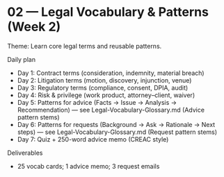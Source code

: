 # 02 — Legal Vocabulary & Patterns (Week 2)

Theme: Learn core legal terms and reusable patterns.

Daily plan
- Day 1: Contract terms (consideration, indemnity, material breach)
- Day 2: Litigation terms (motion, discovery, injunction, venue)
- Day 3: Regulatory terms (compliance, consent, DPIA, audit)
- Day 4: Risk & privilege (work product, attorney–client, waiver)
- Day 5: Patterns for advice (Facts → Issue → Analysis → Recommendation) — see Legal-Vocabulary-Glossary.md (Advice pattern stems)
- Day 6: Patterns for requests (Background → Ask → Rationale → Next steps) — see Legal-Vocabulary-Glossary.md (Request pattern stems)
- Day 7: Quiz + 250-word advice memo (CREAC style)

Deliverables
- 25 vocab cards; 1 advice memo; 3 request emails

